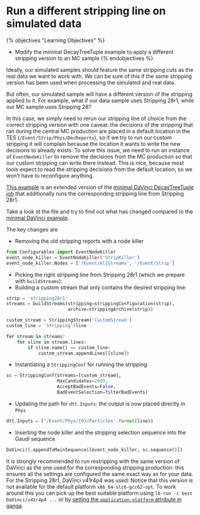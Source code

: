 # Run a different stripping line on simulated data

{% objectives "Learning Objectives" %}
* Modify the minimal DecayTreeTuple example to apply a different stripping 
version to an MC sample
{% endobjectives %} 

Ideally, our simulated samples should feature the same stripping cuts as the real data we want to work with.
We can be sure of this if the same stripping version has been used when processing the simulated and real data.

But often, our simulated sample will have a different version of the stripping applied to it.
For example, what if our data sample uses Stripping 28r1, while our MC sample uses Stripping 28?

In this case, we simply need to rerun our stripping line of choice from the correct stripping version with one caveat:
the decisions of the stripping that ran during the central MC production are placed in a default location in the TES (`/Event/Strip/Phys/DecReports`), so if we try to run our custom stripping it will complain because the location it wants to write the new decisions to already exists.
To solve this issue, we need to run an instance of `EventNodeKiller` to remove the decisions from the MC production so that our custom stripping can write there instead.
This is nice, because most tools expect to read the stripping decisions from the default location, so we won't have to reconfigure anything.

[This example](code/14-rerun-stripping/options.py) is an extended version of the [minimal DaVinci DecayTreeTuple job](../first-analysis-steps/minimal-dv-job.md) that additionally runs the corresponding stripping line from Stripping 28r1.

Take a look at the file and try to find out what has changed compared to the [minimal DaVinci example](code/09-minimal-dv/ntuple_options.py).

The key changes are

 - Removing the old stripping reports with a node killer

```python
from Configurables import EventNodeKiller
event_node_killer = EventNodeKiller('StripKiller')
event_node_killer.Nodes = ['/Event/AllStreams', '/Event/Strip']
```

 - Picking the right stripping line from Stripping 28r1 (which we prepare with `buildStreams`):
 - Building a custom stream that only contains the desired stripping line

```python
strip = 'stripping28r1'
streams = buildStreams(stripping=strippingConfiguration(strip),
                       archive=strippingArchive(strip))

custom_stream = StrippingStream('CustomStream')
custom_line = 'Stripping'+line

for stream in streams:
    for sline in stream.lines:
        if sline.name() == custom_line:
            custom_stream.appendLines([sline])
```

 - Instantiating a `StrippingConf` for running the stripping

```python
sc = StrippingConf(Streams=[custom_stream],
                   MaxCandidates=2000,
                   AcceptBadEvents=False,
                   BadEventSelection=filterBadEvents)
```

 - Updating the path for `dtt.Inputs`: the output is now placed directly in `Phys`
 ```python
 dtt.Inputs = ['/Event/Phys/{0}/Particles'.format(line)]
 ```

 - Inserting the node killer and the stripping selection sequence into the Gaudi sequence

```python
DaVinci().appendToMainSequence([event_node_killer, sc.sequence()])
```

It is strongly recommended to run restripping with the same version of DaVinci as the one used for the corresponding stripping production: this ensures all the settings are configured the same exact way as for your data. For the Stripping 28r1, DaVinci v41r4p4 was used. Notice that this version is not available for the default platform `x86_64-slc6-gcc62-opt`.
To work around this you can pick up the best suitable platform using `lb-run -c best DaVinci/v41r4p4 ...` or by [setting the `application.platform` attribute in ganga](https://lhcb.github.io/starterkit-lessons/first-analysis-steps/davinci-grid.html#picking-up-a-right-platform).

